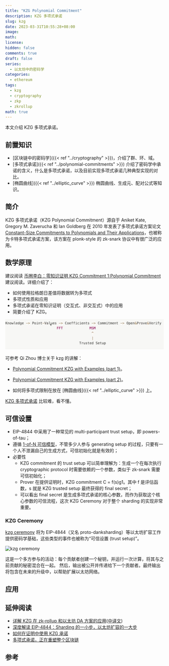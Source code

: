 ```yaml
---
title: "KZG Polynomial Commitment"
description: KZG 多项式承诺
slug: kzg
date: 2023-03-31T10:55:28+08:00
image:
math:
license:
hidden: false
comments: true
draft: false
series: 
  - 以太坊中的密码学
categories:
  - ethereum
tags:
  - kzg
  - cryptography
  - zkp
  - zkrollup
math: true
---
```


本文介绍 KZG 多项式承诺。

<!--more-->

## 前置知识

- [区块链中的密码学]({{< ref "../cryptography" >}})，介绍了群、环、域。
- [多项式承诺]({{< ref "../polynomial-commitments" >}}) 介绍了密码学中承诺的含义，什么是多项式承诺，以及目前实现多项式承诺几种典型实现的对比。
- [椭圆曲线]({{< ref "../elliptic_curve" >}}) 椭圆曲线、生成元、配对公式等知识。

## 简介

KZG 多项式承诺（KZG Polynomial Commitment）源自于 Aniket Kate, Gregory M. Zaverucha 和 Ian Goldberg 在 2010 年发表了多项式承诺方案论文 [Constant-Size Commitments to Polynomials and Their Applications](https://www.iacr.org/archive/asiacrypt2010/6477178/6477178.pdf)，也被称为卡特多项式承诺方案，该方案在 plonk-style 的 zk-snark 协议中有很广泛的应用。

## 数学原理

建议阅读 [币圈李白：零知识证明 KZG Commitment 1:Polynomial Commitment](https://www.youtube.com/watch?v=nkrk3jLj8Jw) 建议阅读。详细介绍了：

- 如何使用拉格朗日差值将数据转为多项式
- 多项式性质和应用
- 多项式承诺在零知识证明（交互式、非交互式）中的应用
- 简要介绍了 KZG。

![kzg](images/kzg.png)

可参考 Qi Zhou 博士关于 kzg 的讲解：

- [Polynomial Commitment KZG with Examples (part 1)](https://www.youtube.com/watch?v=n4eiiCDhTes)。
- [Polynomial Commitment KZG with Examples (part 2)](https://www.youtube.com/watch?v=NVvNHe_RGZ8)。

- 如何将多项式限制在放在 [椭圆曲线]({{< ref "../elliptic_curve" >}}) 上。

[KZG 多项式承诺](https://dankradfeist.de/ethereum/2021/10/13/kate-polynomial-commitments-mandarin.html) 比较难，看不懂。

## 可信设置

- EIP-4844 中采用了一种常见的 multi-participant trust setup，即 powers-of-tau；
- 遵循 [1-of-N 可信模型](https://www.ethereum.cn/Thinking/trust-model)，不管多少人参与 generating setup 的过程，只要有一个人不泄漏自己的生成方式，可信初始化就是有效的；
- 必要性
  - KZG commitment 的 trust setup 可以简单理解为：生成一个在每次执行 cryptographic protocol 时需要依赖的一个参数，类似于 zk-snark 需要可信初始化；
  - Prover 在提供证明时，KZG commitment C = f(s)g1。其中 f 是评估函数，s 就是 KZG trusted setup 最终获得的 final secret；
  - 可以看出 final secret 是生成多项式承诺的核心参数，而作为获取这个核心参数的可信流程，这次 KZG Ceremony 对于整个 sharding 的实现非常重要。

### KZG Ceremony

[kzg ceremony](https://ceremony.ethereum.org/) 将为 EIP-4844（又名 proto-danksharding）等以太坊扩容工作提供密码学基础，这些类型的事件也被称为“可信设置 (trust setup)”。

![kzg ceremony](https://www.chaincatcher.com/upload/image/20230130/1675042683843709.jpg)

这是一个多方参与的活动：每个贡献者创建一个秘钥，并运行一次计算，将其与之前贡献的秘密混合在一起。 然后，输出被公开并传递给下一个贡献者。最终输出将包含在未来的升级中，以帮助扩展以太坊网络。

## 应用

## 延伸阅读

- [详解 KZG 在 zk-rollup 和以太坊 DA 方案的应用](https://scroll.io/blog/kzg)([中译文](https://www.panewslab.com/zh/articledetails/cbf8uz1d.html))
- [深度解读 EIP-4844：Sharding 的一小步，以太坊扩容的一大步](https://www.chaincatcher.com/article/2086654)
- [如何在证明中使用 KZG 承诺](https://www.ethereum.cn/Technology/kzg-commitments-in-proofs)
- [多项式承诺，正在重塑整个区块链](https://web3caff.com/zh/archives/38949)

## 参考
